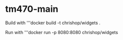 # tm470-main

Build with
'''docker build -t chrishop/widgets .

Run with
'''docker run -p 8080:8080 chrishop/widgets